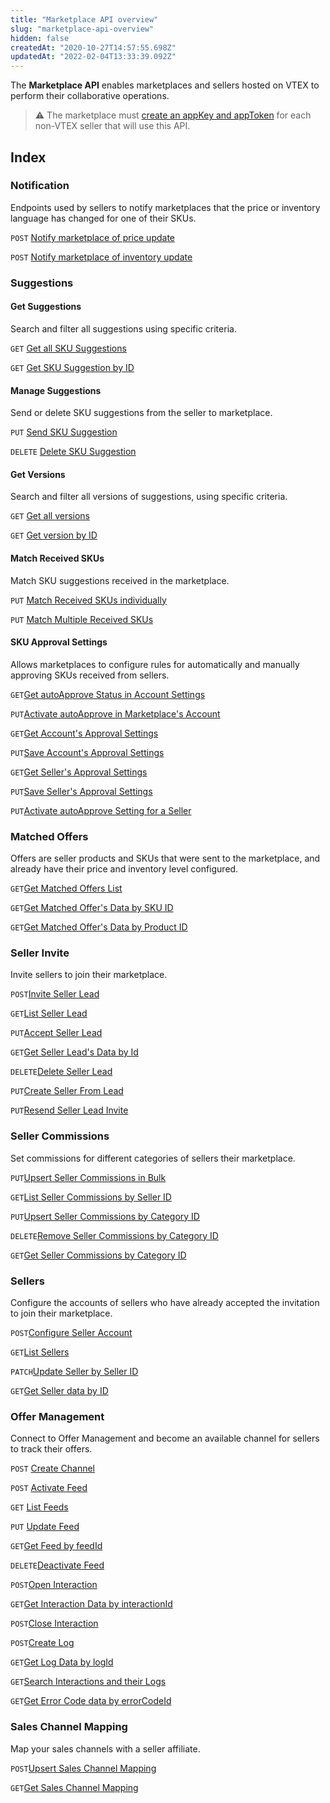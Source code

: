 ```yaml
---
title: "Marketplace API overview"
slug: "marketplace-api-overview"
hidden: false
createdAt: "2020-10-27T14:57:55.698Z"
updatedAt: "2022-02-04T13:33:39.092Z"
---
```


The **Marketplace API** enables marketplaces and sellers hosted on VTEX to perform their collaborative operations.  

>⚠️ The marketplace must [create an appKey and appToken](https://developers.vtex.com/docs/guides/getting-started-authentication) for each non-VTEX seller that will use this API.

## Index

### Notification

Endpoints used by sellers to notify marketplaces that the price or inventory language has changed for one of their SKUs.

`POST` [Notify marketplace of price update](https://developers.vtex.com/docs/api-reference/marketplace-apis#post-/notificator/-sellerId-/changenotification/-skuId-/price)

`POST` [Notify marketplace of inventory update](https://developers.vtex.com/docs/api-reference/marketplace-apis#post-/notificator/-sellerId-/changenotification/-skuId-/inventory)  

### Suggestions  

#### Get Suggestions  

Search and filter all suggestions using specific criteria.  

`GET` [Get all SKU Suggestions](https://developers.vtex.com/docs/api-reference/marketplace-apis-suggestions#get-/suggestions)  

`GET` [Get SKU Suggestion by ID](https://developers.vtex.com/docs/api-reference/marketplace-apis-suggestions#get-/suggestions/-sellerId-/-sellerSkuId-)  

#### Manage Suggestions  

Send or delete SKU suggestions from the seller to marketplace.  

`PUT` [Send SKU Suggestion](https://developers.vtex.com/docs/api-reference/marketplace-apis-suggestions#put-/suggestions/-sellerId-/-sellerSkuId-)  

`DELETE` [Delete SKU Suggestion](https://developers.vtex.com/docs/api-reference/marketplace-apis-suggestions#delete-/suggestions/-sellerId-/-sellerSkuId-)  

#### Get Versions  

Search and filter all versions of suggestions, using specific criteria.  

`GET` [Get all versions](https://developers.vtex.com/docs/api-reference/marketplace-apis-suggestions#get-/suggestions/-sellerId-/-sellerskuid-/versions)  

`GET` [Get version by ID](https://developers.vtex.com/docs/api-reference/marketplace-apis-suggestions#get-/suggestions/-sellerId-/-sellerskuid-/versions/-version-)  

#### Match Received SKUs  

Match SKU suggestions received in the marketplace.  

`PUT` [Match Received SKUs individually](https://developers.vtex.com/docs/api-reference/marketplace-apis-suggestions#put-/suggestions/-sellerId-/-sellerskuid-/versions/-version-/matches/-matchid-)  

`PUT` [Match Multiple Received SKUs](https://developers.vtex.com/docs/api-reference/marketplace-apis-suggestions#put-/suggestions/matches/action/-actionName-)  

#### SKU Approval Settings  

Allows marketplaces to configure rules for automatically and manually approving SKUs received from sellers.  

`GET`[Get autoApprove Status in Account Settings](https://developers.vtex.com/docs/api-reference/marketplace-apis-suggestions#get-/suggestions/configuration/autoapproval/toggle)  

`PUT`[Activate autoApprove in Marketplace's Account](https://developers.vtex.com/docs/api-reference/marketplace-apis-suggestions#put-/suggestions/configuration/autoapproval/toggle)  

`GET`[Get Account's Approval Settings](https://developers.vtex.com/docs/api-reference/marketplace-apis-suggestions#get-/suggestions/configuration)  

`PUT`[Save Account's Approval Settings](https://developers.vtex.com/docs/api-reference/marketplace-apis-suggestions#put-/suggestions/configuration)  

`GET`[Get Seller's Approval Settings](https://developers.vtex.com/docs/api-reference/marketplace-apis-suggestions#get-/suggestions/configuration/seller/-sellerId-)  

`PUT`[Save Seller's Approval Settings](https://developers.vtex.com/docs/api-reference/marketplace-apis-suggestions#put-/suggestions/configuration/seller/-sellerId-)  

`PUT`[Activate autoApprove Setting for a Seller](https://developers.vtex.com/docs/api-reference/marketplace-apis-suggestions#put-/suggestions/configuration/autoapproval/toggle/seller/-sellerId-)  

### Matched Offers  

Offers are seller products and SKUs that were sent to the marketplace, and already have their price and inventory level configured.  

`GET`[Get Matched Offers List](https://developers.vtex.com/docs/api-reference/marketplace-apis#get-/offer-manager/pvt/offers)  

`GET`[Get Matched Offer's Data by SKU ID](https://developers.vtex.com/docs/api-reference/marketplace-apis#get-/offer-manager/pvt/product/-productId-/sku/-skuId-)  

`GET`[Get Matched Offer's Data by Product ID](https://developers.vtex.com/docs/api-reference/marketplace-apis#get-/offer-manager/pvt/product/-productId-)  

### Seller Invite  

Invite sellers to join their marketplace.  

`POST`[Invite Seller Lead](https://developers.vtex.com/docs/api-reference/marketplace-apis/#post-/seller-register/pvt/seller-leads)  

`GET`[List Seller Lead](https://developers.vtex.com/docs/api-reference/marketplace-apis/#get-/seller-register/pvt/seller-leads)  

`PUT`[Accept Seller Lead](https://developers.vtex.com/docs/api-reference/marketplace-apis/#put-/seller-register/pvt/seller-leads/-sellerLeadId-)  

`GET`[Get Seller Lead's Data by Id](https://developers.vtex.com/docs/api-reference/marketplace-apis/#get-/seller-register/pvt/seller-leads/-sellerLeadId-)  

`DELETE`[Delete Seller Lead](https://developers.vtex.com/docs/api-reference/marketplace-apis/#get-/seller-register/pvt/seller-leads/-sellerLeadId-)  

`PUT`[Create Seller From Lead](https://developers.vtex.com/docs/api-reference/marketplace-apis/#put-/seller-register/pvt/seller-leads/-sellerLeadId-/seller)  

`PUT`[Resend Seller Lead Invite](https://developers.vtex.com/docs/api-reference/marketplace-apis/#put-/seller-register/pvt/seller-leads/-sellerLeadId-/status)  

### Seller Commissions  

Set commissions for different categories of sellers their marketplace.  

`PUT`[Upsert Seller Commissions in Bulk](https://developers.vtex.com/docs/api-reference/marketplace-apis/#put-/seller-register/pvt/sellers/-sellerId-/commissions/categories)  

`GET`[List Seller Commissions by Seller ID](https://developers.vtex.com/docs/api-reference/marketplace-apis/#get-/seller-register/pvt/sellers/-sellerId-/commissions)  

`PUT`[Upsert Seller Commissions by Category ID](https://developers.vtex.com/docs/api-reference/marketplace-apis/#put-/seller-register/pvt/sellers/-sellerId-/commissions/-categoryId-)  

`DELETE`[Remove Seller Commissions by Category ID](https://developers.vtex.com/docs/api-reference/marketplace-apis/#delete-/seller-register/pvt/sellers/-sellerId-/commissions/-categoryId-)  

`GET`[Get Seller Commissions by Category ID](https://developers.vtex.com/docs/api-reference/marketplace-apis/#get-/seller-register/pvt/sellers/-sellerId-/commissions/-categoryId-)  

### Sellers  

Configure the accounts of sellers who have already accepted the invitation to join their marketplace.  

`POST`[Configure Seller Account](https://developers.vtex.com/docs/api-reference/marketplace-apis/#post-/seller-register/pvt/sellers)  

`GET`[List Sellers](https://developers.vtex.com/docs/api-reference/marketplace-apis/#get-/seller-register/pvt/sellers)  

`PATCH`[Update Seller by Seller ID](https://developers.vtex.com/docs/api-reference/marketplace-apis/#patch-/seller-register/pvt/sellers/-sellerId-)  

`GET`[Get Seller data by ID](https://developers.vtex.com/docs/api-reference/marketplace-apis/#get-/seller-register/pvt/sellers/-sellerId-)  

### Offer Management  

Connect to Offer Management and become an available channel for sellers to track their offers.

`POST` [Create Channel](https://developers.vtex.com/docs/api-reference/marketplace-apis-offer-management/#post-/api/sent-offers/channels)

`POST` [Activate Feed](https://developers.vtex.com/docs/api-reference/marketplace-apis-offer-management/#post-/api/sent-offers/feeds)

`GET` [List Feeds](https://developers.vtex.com/docs/api-reference/marketplace-apis-offer-management/#get-/api/sent-offers/feeds)

`PUT` [Update Feed](https://developers.vtex.com/docs/api-reference/marketplace-apis-offer-management/#put-/api/sent-offers/feeds/-feedId-)

`GET`[Get Feed by feedId](https://developers.vtex.com/docs/api-reference/marketplace-apis-offer-management/#get-/api/sent-offers/feeds/-feedId-)  

`DELETE`[Deactivate Feed](https://developers.vtex.com/docs/api-reference/marketplace-apis-offer-management/#delete-/api/sent-offers/feeds/-feedId-)  

`POST`[Open Interaction](https://developers.vtex.com/docs/api-reference/marketplace-apis-offer-management/#post-/api/sent-offers/feeds/-feedId-/skus/-skuId-/interactions)  

`GET`[Get Interaction Data by interactionId](https://developers.vtex.com/docs/api-reference/marketplace-apis-offer-management/#get-/api/sent-offers/feeds/-feedId-/skus/-skuId-/interactions/-interactionId-)  

`POST`[Close Interaction](https://developers.vtex.com/docs/api-reference/marketplace-apis-offer-management/#post-/api/sent-offers/feeds/-feedId-/skus/-skuId-/interactions/-interactionId-/close)  

`POST`[Create Log](https://developers.vtex.com/docs/api-reference/marketplace-apis-offer-management/#post-/api/sent-offers/feeds/-feedId-/skus/-skuId-/interactions/-interactionId-/logs)  

`GET`[Get Log Data by logId](https://developers.vtex.com/docs/api-reference/marketplace-apis-offer-management/#get-/api/sent-offers/feeds/-feedId-/skus/-skuId-/interactions/-interactionId-/logs/-logId-)  

`GET`[Search Interactions and their Logs](https://developers.vtex.com/docs/api-reference/marketplace-apis-offer-management/#get-/api/sent-offers/search/interactions)  

`GET`[Get Error Code data by errorCodeId](https://developers.vtex.com/docs/api-reference/marketplace-apis-offer-management/#get-/api/sent-offers/error-codes/-errorCodeId-)  

### Sales Channel Mapping  

Map your sales channels with a seller affiliate.  

`POST`[Upsert Sales Channel Mapping](https://developers.vtex.com/docs/api-reference/marketplace-apis/#put-/seller-register/pvt/sellers/-sellerId-/sales-channel/mapping)  

`GET`[Get Sales Channel Mapping](https://developers.vtex.com/docs/api-reference/marketplace-apis/#get-/seller-register/pvt/sellers/-sellerId-/sales-channel/mapping)  
